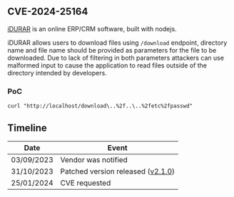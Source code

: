 ## CVE-2024-25164

[iDURAR](https://idurarapp.com) is an online ERP/CRM software, built with nodejs.

iDURAR allows users to download files using `/download` endpoint, directory name and file name should be provided as parameters for the file to be downloaded. Due to lack of filtering in both parameters 
attackers can use malformed input to cause the application to read files outside of the directory intended by developers.

### PoC

`curl "http://localhost/download\..%2f..\..%2fetc%2fpasswd"`

## Timeline

| Date | Event |
|------|-------|
| 03/09/2023 | Vendor was notified |
| 31/10/2023 | Patched version released ([v2.1.0](https://github.com/idurar/idurar-erp-crm/releases/tag/2.1.0)) |
| 25/01/2024 | CVE requested |
